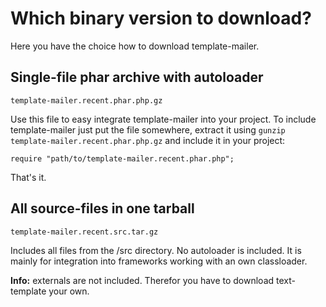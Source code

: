 # Which binary version to download?

Here you have the choice how to download template-mailer.

## Single-file phar archive with autoloader

`template-mailer.recent.phar.php.gz`

Use this file to easy integrate template-mailer into your project. To include
template-mailer just put the file somewhere, extract it using `gunzip template-mailer.recent.phar.php.gz`
and include it in your project:

```
require "path/to/template-mailer.recent.phar.php";
```
That's it.

## All source-files in one tarball

`template-mailer.recent.src.tar.gz`

Includes all files from the /src directory. No autoloader is included. 
It is mainly for integration into frameworks working with an own classloader.

__Info:__ externals are not included. Therefor you have to download 
text-template your own.